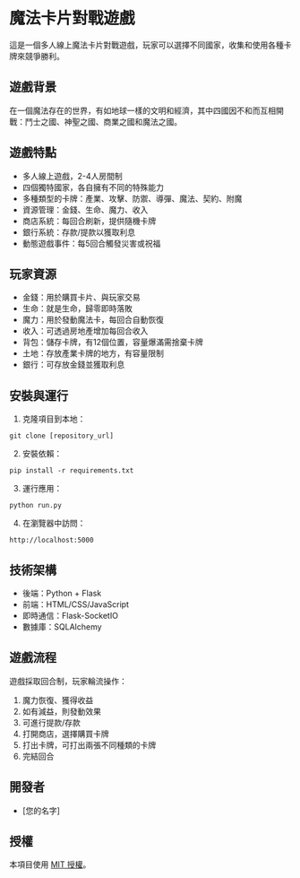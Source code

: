 # 魔法卡片對戰遊戲

這是一個多人線上魔法卡片對戰遊戲，玩家可以選擇不同國家，收集和使用各種卡牌來競爭勝利。

## 遊戲背景

在一個魔法存在的世界，有如地球一樣的文明和經濟，其中四國因不和而互相開戰：鬥士之國、神聖之國、商業之國和魔法之國。

## 遊戲特點

- 多人線上遊戲，2-4人房間制
- 四個獨特國家，各自擁有不同的特殊能力
- 多種類型的卡牌：產業、攻擊、防禦、導彈、魔法、契約、附魔
- 資源管理：金錢、生命、魔力、收入
- 商店系統：每回合刷新，提供隨機卡牌
- 銀行系統：存款/提款以獲取利息
- 動態遊戲事件：每5回合觸發災害或祝福

## 玩家資源

- 金錢：用於購買卡片、與玩家交易
- 生命：就是生命，歸零即時落敗
- 魔力：用於發動魔法卡，每回合自動恢復
- 收入：可透過房地產增加每回合收入
- 背包：儲存卡牌，有12個位置，容量爆滿需捨棄卡牌
- 土地：存放產業卡牌的地方，有容量限制
- 銀行：可存放金錢並獲取利息

## 安裝與運行

1. 克隆項目到本地：
```
git clone [repository_url]
```

2. 安裝依賴：
```
pip install -r requirements.txt
```

3. 運行應用：
```
python run.py
```

4. 在瀏覽器中訪問：
```
http://localhost:5000
```

## 技術架構

- 後端：Python + Flask
- 前端：HTML/CSS/JavaScript
- 即時通信：Flask-SocketIO
- 數據庫：SQLAlchemy

## 遊戲流程

遊戲採取回合制，玩家輪流操作：
1. 魔力恢復、獲得收益
2. 如有減益，則發動效果
3. 可進行提款/存款
4. 打開商店，選擇購買卡牌
5. 打出卡牌，可打出兩張不同種類的卡牌
6. 完結回合

## 開發者

- [您的名字]

## 授權

本項目使用 [MIT 授權](LICENSE)。 